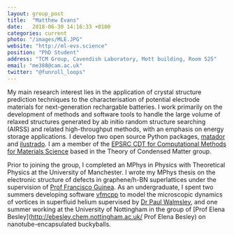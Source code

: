 ```yaml
---
layout: group_post
title:  "Matthew Evans"
date:   2018-06-30 14:16:33 +0100
categories: current
photo: "/images/MLE.JPG"
website: "http://ml-evs.science"
position: "PhD Student"
address: "TCM Group, Cavendish Laboratory, Mott building, Room 525"
email: "me388@cam.ac.uk"
twitter: "@funroll_loops"
---
```


My main research interest lies in the application of crystal structure prediction techniques to the characterisation of potential electrode materials for next-generation rechargable batteries. I work primarily on the development of methods and software tools to handle the large volume of relaxed structures generated by ab initio random structure searching (AIRSS) and related high-throughput methods, with an emphasis on energy storage applications. I develop two open source Python packages, [matador](http://matador.science) and [ilustrado](http://www.tcm.phy.cam.ac.uk/~me388/ilustrado). I am a member of the [EPSRC CDT for Computational Methods for Materials Science](http://www.csc.cam.ac.uk/academic/cdtcompmat) based in the Theory of Condensed Matter group.

Prior to joining the group, I completed an MPhys in Physics with Theoretical Physics at the University of Manchester. I wrote my MPhys thesis on the electronic structure of defects in graphene/h-BN superlattices under the supervision of [Prof Francisco Guinea](http://scholar.google.com/citations?user=5FPqkUgAAAAJ). As an undergraduate, I spent two summers developing software [vfmcpp](http://github.com/charmedXi/vfmcppar) to model the microscopic dynamics of vortices in superfluid helium supervised by [Dr Paul Walmsley](http://www.condmat.physics.manchester.ac.uk/researchthemes/quantumfluids/), and one summer working at the University of Nottingham in the group of [Prof Elena Besley](http://ebesley.chem.nottingham.ac.uk/ Prof Elena Besley) on nanotube-encapsulated buckyballs.

